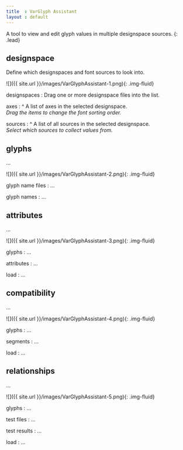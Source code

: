 ```yaml
---
title  : VarGlyph Assistant
layout : default
---
```


A tool to view and edit glyph values in multiple designspace sources.
{: .lead}


designspace
-----------

Define which designspaces and font sources to look into.

![]({{ site.url }}/images/VarGlyphAssistant-1.png){: .img-fluid}

designspaces
: Drag one or more designspace files into the list.

axes
: ^
  A list of axes in the selected designspace.  
  *Drag the items to change the font sorting order.*

sources
: ^
  A list of all sources in the selected designspace.  
  *Select which sources to collect values from.*


glyphs
------

...

![]({{ site.url }}/images/VarGlyphAssistant-2.png){: .img-fluid}

glyph name files
: ...


glyph names
: ...


attributes
----------

...

![]({{ site.url }}/images/VarGlyphAssistant-3.png){: .img-fluid}

glyphs
: ...

attributes
: ...

load
: ...


compatibility
-------------

...

![]({{ site.url }}/images/VarGlyphAssistant-4.png){: .img-fluid}

glyphs
: ...

segments
: ...

load
: ...


relationships
-------------

...

![]({{ site.url }}/images/VarGlyphAssistant-5.png){: .img-fluid}

glyphs
: ...

test files
: ...

test results
: ...

load
: ...
